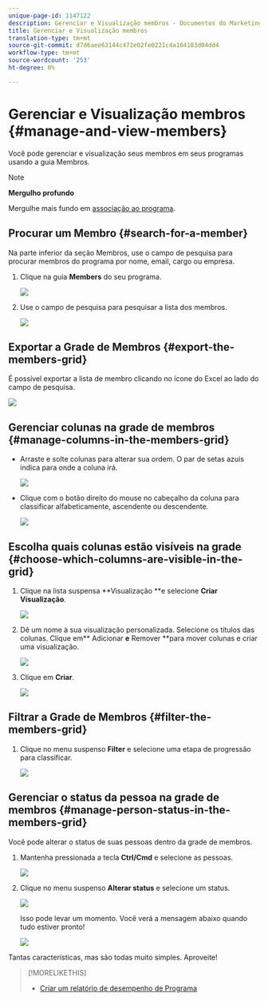```yaml
---
unique-page-id: 1147122
description: Gerenciar e Visualização membros - Documentos do Marketing - Documentação do produto
title: Gerenciar e Visualização membros
translation-type: tm+mt
source-git-commit: d7d6aee63144c472e02fe0221c4a164183d04dd4
workflow-type: tm+mt
source-wordcount: '253'
ht-degree: 0%

---
```



# Gerenciar e Visualização membros {#manage-and-view-members}

Você pode gerenciar e visualização seus membros em seus programas usando a guia Membros.

>[!NOTE]
>
>**Mergulho profundo**
>
> Mergulhe mais fundo em [associação ao programa](../../../../product-docs/core-marketo-concepts/programs/creating-programs/understanding-program-membership.md).

## Procurar um Membro {#search-for-a-member}

Na parte inferior da seção Membros, use o campo de pesquisa para procurar membros do programa por nome, email, cargo ou empresa.

1. Clique na guia **Members** do seu programa.

   ![](assets/image2014-10-1-16-3a0-3a29.png)

1. Use o campo de pesquisa para pesquisar a lista dos membros.

   ![](assets/image2014-10-1-16-3a7-3a20.png)

## Exportar a Grade de Membros {#export-the-members-grid}

É possível exportar a lista de membro clicando no ícone do Excel ao lado do campo de pesquisa.

![](assets/image2014-10-1-16-3a9-3a55.png)

## Gerenciar colunas na grade de membros {#manage-columns-in-the-members-grid}

* Arraste e solte colunas para alterar sua ordem. O par de setas azuis indica para onde a coluna irá.

   ![](assets/image2014-10-1-16-3a25-3a30.png)

* Clique com o botão direito do mouse no cabeçalho da coluna para classificar alfabeticamente, ascendente ou descendente.

   ![](assets/image2014-10-1-17-3a3-3a28.png)

## Escolha quais colunas estão visíveis na grade {#choose-which-columns-are-visible-in-the-grid}

1. Clique na lista suspensa **Visualização **e selecione **Criar Visualização**.

   ![](assets/image2014-10-1-16-3a32-3a43.png)

1. Dê um nome à sua visualização personalizada. Selecione os títulos das colunas. Clique em** Adicionar **e** Remover **para mover colunas e criar uma visualização.

   ![](assets/image2014-10-1-16-3a36-3a52.png)

1. Clique em **Criar**.

   ![](assets/image2014-10-1-16-3a38-3a7.png)

## Filtrar a Grade de Membros {#filter-the-members-grid}

1. Clique no menu suspenso **Filter** e selecione uma etapa de progressão para classificar.

   ![](assets/image2014-10-1-16-3a42-3a4.png)

## Gerenciar o status da pessoa na grade de membros {#manage-person-status-in-the-members-grid}

Você pode alterar o status de suas pessoas dentro da grade de membros.

1. Mantenha pressionada a tecla **Ctrl/Cmd** e selecione as pessoas.

   ![](assets/image2014-10-1-16-3a44-3a27.png)

1. Clique no menu suspenso **Alterar status** e selecione um status.

   ![](assets/image2014-10-1-16-3a47-3a45.png)

   Isso pode levar um momento. Você verá a mensagem abaixo quando tudo estiver pronto!

   ![](assets/changestatusconfirm.png)

Tantas características, mas são todas muito simples. Aproveite!

>[!MORELIKETHIS]
>
>* [Criar um relatório de desempenho de Programa](../../../../product-docs/core-marketo-concepts/programs/program-performance-report/create-a-program-performance-report.md)

>



